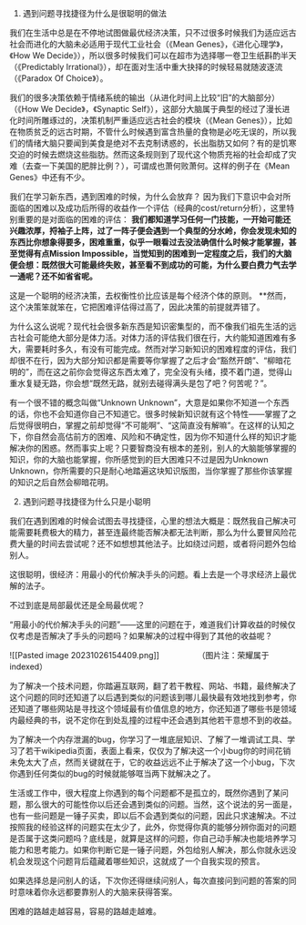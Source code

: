 1. 遇到问题寻找捷径为什么是很聪明的做法

我们在生活中总是在不停地试图做最优经济决策，只不过很多时候我们为适应远古社会而进化的大脑未必适用于现代工业社会（《Mean Genes》，《进化心理学》，《How We Decide》），所以很多时候我们可以在超市为选择哪一卷卫生纸斟酌半天（《Predictably Irrational》），却在面对生活中重大抉择的时候轻易就随波逐流（《Paradox Of Choice》）。

我们的很多决策依赖于情绪系统的输出（从进化时间上比较“旧”的大脑部分）（《How We Decide》，《Synaptic Self》），这部分大脑属于典型的经过了漫长进化时间所雕琢过的，决策机制严重适应远古社会的模块（《Mean Genes》），比如在物质贫乏的远古时期，不管什么时候遇到富含热量的食物是必吃无误的，所以我们的情绪大脑只要闻到美食是绝对不去克制诱惑的，长出脂肪又如何？有的是饥寒交迫的时候去燃烧这些脂肪。然而这条规则到了现代这个物质充裕的社会却成了灾难（去查一下美国的肥胖比例？），可谓成也萧何败萧何。这样的例子在《Mean Genes》中还有不少。

我们在学习新东西，遇到困难的时候，为什么会放弃？
因为我们下意识中会对所面临的困难以及成功后所得的收益作一个评估（经典的cost/return分析），这里特别重要的是对面临的困难的评估：
**我们都知道学习任何一门技能，一开始可能还兴趣浓厚，捋袖子上阵，过了一阵子便会遇到一个典型的分水岭，你会发现未知的东西比你想象得要多，困难重重，似乎一眼看过去没法确信什么时候才能掌握，甚至觉得有点Mission Impossible，当觉知到的困难到一定程度之后，我们的大脑便会想：既然很大可能最终失败，甚至看不到成功的可能，为什么要白费力气去学一通呢？还不如省省呢。**


这是一个聪明的经济决策，去权衡性价比应该是每个经济个体的原则。
**然而，这个决策笨就笨在，它把困难评估得过高了，因此决策的前提就弄错了。

为什么这么说呢？现代社会很多新东西是知识密集型的，而不像我们祖先生活的远古社会可能绝大部分是体力活。对体力活的评估我们很在行，大约能知道困难有多大，需要耗时多久，有没有可能完成。然而对学习新知识的困难程度的评估，我们却很不在行，因为大部分知识都是需要等你掌握了之后才会“豁然开朗”、“柳暗花明的”，而在这之前你会觉得这东西太难了，完全没有头绪，摸不着门道，觉得山重水复疑无路，你会想“既然无路，就别去碰得满头是包了吧？何苦呢？”。

有一个很不错的概念叫做“Unknown Unknown”，大意是如果你不知道一个东西的话，你也不会知道你自己不知道它。很多时候新知识就有这个特性——掌握了之后觉得很明白，掌握之前却觉得“不可能啊”、“这简直没有解嘛”。在这样的认知之下，你自然会高估前方的困难、风险和不确定性，因为你不知道什么样的知识才能解决你的困惑。然而事实上呢？只要智商没有根本的差别，别人的大脑能够掌握的知识，你的大脑也能掌握，你所感觉到的巨大困难只不过是因为Unknown Unknown，你所需要的只是耐心地踏遍这块知识版图，当你掌握了那些你该掌握的知识之后自然会柳暗花明。

2. 遇到问题寻找捷径为什么只是小聪明

我们在遇到困难的时候会试图去寻找捷径，心里的想法大概是：既然我自己解决可能需要耗费极大的精力，甚至连最终能否解决都无法判断，那么为什么要冒风险花费大量的时间去尝试呢？还不如想想其他法子。比如绕过问题，或者将问题外包给别人。

这很聪明，很经济：用最小的代价解决手头的问题。看上去是一个寻求经济上最优解的法子。

不过到底是局部最优还是全局最优呢？

“用最小的代价解决手头的问题”——这里的问题在于，难道我们计算收益的时候仅仅考虑是否解决了手头的问题吗？如果解决的过程中得到了其他的收益呢？


![[Pasted image 20231026154409.png]]
                （图片注：荣耀属于indexed）

为了解决一个技术问题，你踏遍互联网，翻了若干教程、网站、书籍，最终解决了这个问题的同时还知道了以后遇到类似的问题该到哪儿最快最有效地找到参考，你还知道了哪些网站是寻找这个领域最有价值信息的地方，你还知道了哪些书是领域内最经典的书，说不定你在到处乱撞的过程中还会遇到其他若干意想不到的收益。

为了解决一个内存泄漏的bug，你学习了一堆底层知识、了解了一堆调试工具、学习了若干wikipedia页面，表面上看来，仅仅为了解决这一个小bug你的时间花销未免太大了点，然而关键就在于，它的收益远远不止于解决了这一个小bug，下次你遇到任何类似的bug的时候就能够哐当两下就解决之了。

生活或工作中，很大程度上你遇到的每个问题都不是孤立的，既然你遇到了某问题，那么很大的可能性你以后还会遇到类似的问题。当然，这个说法的另一面是，也有一些问题是一锤子买卖，即以后不会遇到类似的问题，因此只求速解决。不过按照我的经验这样的问题实在太少了，此外，你觉得你真的能够分辨你面对的问题是否属于这类问题吗？底线是，就算是这样的问题，你自己动手解决也能培养学习能力和思考能力。如果你判断它是一锤子问题，外包给别人解决，那么你就永远没机会发现这个问题背后蕴藏着哪些知识，这就成了一个自我实现的预言。

如果选择总是问别人的话，下次你还得继续问别人，每次直接问到问题的答案的同时意味着你永远都要靠别人的大脑来获得答案。

困难的路越走越容易，容易的路越走越难。